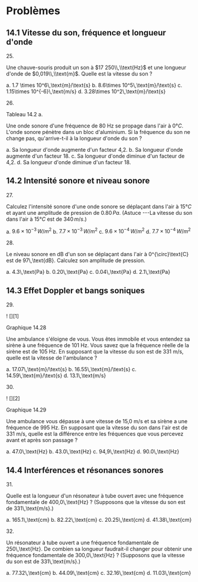 # Problèmes

## 14.1 Vitesse du son, fréquence et longueur d'onde

25\.

Une chauve-souris produit un son à $17 250\\,\\text{Hz}$ et une longueur d'onde de $0,019\\,\\text{m}$. Quelle est la vitesse du son ?

a. 1.7 \\times 10\^6\\,\\text{m}/\\text{s}
b. 8.6\\times 10\^5\\,\\text{m}/\\text{s}
c. 1.15\\times 10\^{-6}\\,\\text{m/s}
d. 3.28\\times 10\^2\\,\\text{m}/\\text{s}

26\.

Tableau 14.2 a. 

Une onde sonore d'une fréquence de 80 Hz se propage dans l'air à $0°C$.  L'onde sonore pénètre dans un bloc d'aluminium. Si la fréquence du son ne change pas, qu'arrive-t-il à la longueur d'onde du son ?

a. Sa longueur d'onde augmente d'un facteur 4,2.
b. Sa longueur d'onde augmente d'un facteur 18.
c. Sa longueur d'onde diminue d'un facteur de 4,2.
d. Sa longueur d'onde diminue d'un facteur 18.

## 14.2 Intensité sonore et niveau sonore

27\.

Calculez l'intensité sonore d'une onde sonore se déplaçant dans l'air à $15°C$ et ayant une amplitude de pression de $0.80\,Pa$. (Astuce ---La vitesse du son dans l'air à $15 °C$ est de 3$40\,m/s$.)

a. $9.6×10^{−3}\,W / m^{2}$
b. $7.7×10^{−3}\, W / m^{2}$
c. $9.6×10^{−4}\,W / m^{2}$
d. $7.7×10^{−4}\,W / m^{2}$

28\.

Le niveau sonore en dB d'un son se déplaçant dans l'air à 0\^{\\circ}\\text{C} est de 97\\,\\text{dB}. Calculez son amplitude de pression.

a. 4.3\\,\\text{Pa}
b. 0.20\\,\\text{Pa}
c. 0.04\\,\\text{Pa}
d. 2.1\\,\\text{Pa}

## 14.3 Effet Doppler et bangs soniques

29\.

! [][1]

Graphique 14.28

Une ambulance s'éloigne de vous. Vous êtes immobile et vous entendez sa sirène à une fréquence de 101 Hz. Vous savez que la fréquence réelle de la sirène est de 105 Hz. En supposant que la vitesse du son est de 331 m/s, quelle est la vitesse de l'ambulance ?

a. 17.07\\,\\text{m}/\\text{s}
b. 16.55\\,\\text{m}/\\text{s}
c. 14.59\\,\\text{m}/\\text{s}
d. 13.1\\,\\text{m/s}

30\.

! [][2]

Graphique 14.29

Une ambulance vous dépasse à une vitesse de 15,0 m/s et sa sirène a une fréquence de 995 Hz. En supposant que la vitesse du son dans l'air est de 331 m/s, quelle est la différence entre les fréquences que vous percevez avant et après son passage ?

a. 47.0\\,\\text{Hz}
b. 43.0\\,\\text{Hz}
c. 94,9\\,\\text{Hz}
d. 90.0\\,\\text{Hz}

## 14.4 Interférences et résonances sonores

31\.

Quelle est la longueur d'un résonateur à tube ouvert avec une fréquence fondamentale de 400,0\\,\\text{Hz} ? (Supposons que la vitesse du son est de 331\\,\\text{m/s}.)

a. 165.1\\,\\text{cm}
b. 82.22\\,\\text{cm}
c. 20.25\\,\\text{cm}
d. 41.38\\,\\text{cm}

32\.

Un résonateur à tube ouvert a une fréquence fondamentale de 250\\,\\text{Hz}. De combien sa longueur faudrait-il changer pour obtenir une fréquence fondamentale de 300,0\\,\\text{Hz} ? (Supposons que la vitesse du son est de 331\\,\\text{m/s}.)

a. 77.32\\,\\text{cm}
b. 44.09\\,\\text{cm}
c. 32.16\\,\\text{cm}
d. 11.03\\,\\text{cm}

